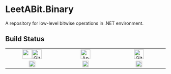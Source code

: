 # LeetABit.Binary

A repository for low-level bitwise operations in .NET environment.

## Build Status

<table>
    <tbody>
        <tr>
            <td align="center" width="200px"><a href="https://github.com/LeetABit/Binary/actions"><img height="30" src="https://github.githubassets.com/images/modules/logos_page/GitHub-Mark.png"><img height="30" alt="GitHub Actions" src="https://github.githubassets.com/images/modules/logos_page/GitHub-Logo.png"></a></td>
            <td align="center" width="200px"><a href="https://ci.appveyor.com/project/LeetABit/Binary/branch/master"><img height="30" alt="AppVeyor CI" src="https://s3.amazonaws.com/entp-tender-production/assets/31027eff5fb7f725081560b12ebc82dd21b9146e/appveyor-kb-logo.png"></a></td>
            <td align="center" width="200px"><a href="https://travis-ci.org/LeetABit/Binary"><img height="30" alt="GitHub Actions" src="https://ideracorp.com/~/media/iderainc/logos/Travis-300px"></a></td>
        </tr>
        <tr>
            <td align="center"><a href="https://github.com/LeetABit/Binary/actions"><img height="20" alt="Build Status" src="https://github.com/LeetABit/Binary/workflows/build/badge.svg"></a></td>
            <td align="center"><a href="https://ci.appveyor.com/project/LeetABit/Binary/branch/master"><img height="20" alt="Build Status" src="https://ci.appveyor.com/api/projects/status/w3as26huh11i5yfd/branch/master?svg=true"></a></td>
            <td align="center"><a href="https://travis-ci.org/LeetABit/Binary"><img height="20" alt="Build Status" src="https://travis-ci.org/LeetABit/Binary.svg?branch=master"></a></td>
        </tr>
    </tbody>
<table>
